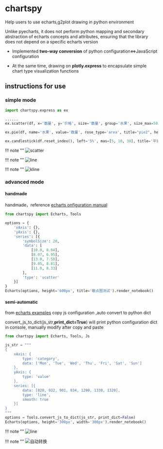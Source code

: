 # chartspy

Help users to use echarts,g2plot drawing in python environment

Unlike pyecharts, it does not perform python mapping and secondary abstraction of echarts concepts and attributes, ensuring that the library does not depend on a specific echarts version

* Implemented **two-way conversion** of python configuration<=>JavaScript configuration

* At the same time, drawing on **plotly.express** to encapsulate simple chart type visualization functions



## instructions for use

### simple mode

```python
import chartspy.express as ex

......
ex.scatter(df, x='数量', y='价格', size='数量', group='水果', size_max=50, height='250px', title='scatter').render_notebook()

ex.pie(df, name='水果', value='数量', rose_type='area', title="pie2", height='350px').render_notebook()

ex.candlestick(df.reset_index(), left='5%', mas=[5, 10, 30], title='平安银行').render_notebook()
```
!!! note ""
    ![scatter](https://github.com/yiliuyan161/echartspy/blob/master/docs/images/scatter.png?raw=true)

!!! note ""
    ![line](https://github.com/yiliuyan161/echartspy/blob/master/docs/images/pie2.png?raw=true)

!!! note ""
    ![kline](https://github.com/yiliuyan161/echartspy/blob/master/docs/images/kline.png?raw=true)

### advanced mode

#### handmade

handmade，reference [echarts onfiguration manual](https://echarts.apache.org/zh/option.html#title)

```python
from chartspy import Echarts, Tools

options = {
    'xAxis': {},
    'yAxis': {},
    'series': [{
        'symbolSize': 20,
        'data': [
            [10.0, 8.04],
            [8.07, 6.95],
            [13.0, 7.58],
            [9.05, 8.81],
            [11.0, 8.33]
        ],
        'type': 'scatter'
    }]
}
Echarts(options, height='600px', title='散点图测试').render_notebook()
```

#### semi-automatic

from [echarts examples](https://echarts.apache.org/examples/zh/index.html) copy js configuration ,auto convert to python dict

convert_js_to_dict(js_str,**print_dict=True**) will print python configuration dict in console, manually modify after copy and paste

```python
from chartspy import Echarts, Tools, Js

js_str = """
{
    xAxis: {
        type: 'category',
        data: ['Mon', 'Tue', 'Wed', 'Thu', 'Fri', 'Sat', 'Sun']
    },
    yAxis: {
        type: 'value'
    },
    series: [{
        data: [820, 932, 901, 934, 1290, 1330, 1320],
        type: 'line',
        smooth: true
    }]
}
"""
options = Tools.convert_js_to_dict(js_str, print_dict=False)
Echarts(options, height='300px', width='300px').render_notebook()
```

!!! note ""
    ![line](https://github.com/yiliuyan161/echartspy/blob/master/docs/images/p1.png?raw=true)

!!! note ""
    ![自动转换](https://github.com/yiliuyan161/echartspy/blob/master/docs/images/p0.png?raw=true)





